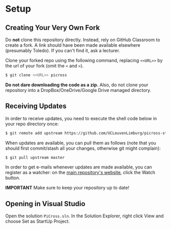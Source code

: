 # Setup

## Creating Your Very Own Fork

Do **not** clone this repository directly. Instead, rely on GitHub Classroom to
create a fork. A link should have been made available elsewhere
(presumably Toledo). If you can't find it, ask a lecturer.

Clone your forked repo using the following command, replacing `<<URL>>` by the url of your fork
(omit the `<` and `>`).

```bash
$ git clone <<URL>> picross
```

**Do not dare downloading the code as a zip.**
Also, do not clone your repository into a DropBox/OneDrive/Google Drive managed directory.

## Receiving Updates

In order to receive updates, you need to execute the shell code below in your repo directory once:

```bash
$ git remote add upstream https://github.com/UCLeuvenLimburg/picross-student
```

When updates are available, you can pull them as follows
(note that you should first commit/stash all your changes, otherwise git might complain):

```bash
$ git pull upstream master
```

In order to get e-mails whenever updates are made available, you can
register as a watcher: on the [main repository's website](https://github.com/UCLeuvenLimburg/picross-student),
click the Watch button.

**IMPORTANT** Make sure to keep your repository up to date!

## Opening in Visual Studio

Open the solution `PiCross.sln`. In the Solution Explorer,
right click View and choose Set as StartUp Project.
